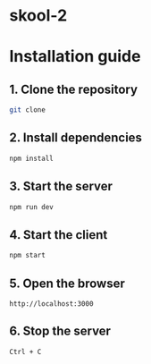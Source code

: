 # skool-2
# Installation guide
## 1. Clone the repository
```bash
git clone
```
## 2. Install dependencies
```bash
npm install
```
## 3. Start the server
```bash
npm run dev
```
## 4. Start the client
```bash 
npm start
```
## 5. Open the browser
```
http://localhost:3000
```
## 6. Stop the server
```bash
Ctrl + C
```
